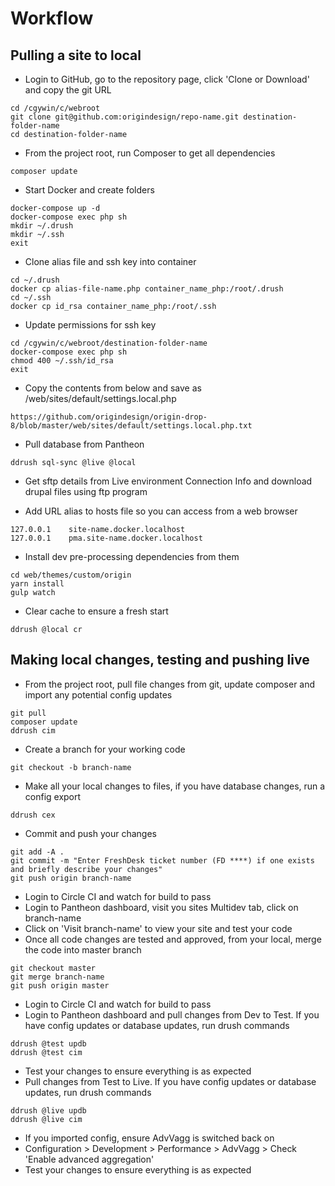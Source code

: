 # Workflow

## Pulling a site to local
- Login to GitHub, go to the repository page, click 'Clone or Download' and copy the git URL
````
cd /cgywin/c/webroot
git clone git@github.com:origindesign/repo-name.git destination-folder-name
cd destination-folder-name
````
- From the project root, run Composer to get all dependencies
````
composer update
````
- Start Docker and create folders
````
docker-compose up -d
docker-compose exec php sh
mkdir ~/.drush
mkdir ~/.ssh
exit
````
- Clone alias file and ssh key into container
````
cd ~/.drush
docker cp alias-file-name.php container_name_php:/root/.drush
cd ~/.ssh
docker cp id_rsa container_name_php:/root/.ssh
````
- Update permissions for ssh key
````
cd /cgywin/c/webroot/destination-folder-name
docker-compose exec php sh
chmod 400 ~/.ssh/id_rsa
exit
````
- Copy the contents from below and save as /web/sites/default/settings.local.php
````
https://github.com/origindesign/origin-drop-8/blob/master/web/sites/default/settings.local.php.txt
````
- Pull database from Pantheon
````
ddrush sql-sync @live @local
````
- Get sftp details from Live environment Connection Info and download drupal files using ftp program

- Add URL alias to hosts file so you can access from a web browser
````
127.0.0.1    site-name.docker.localhost
127.0.0.1    pma.site-name.docker.localhost
````

- Install dev pre-processing dependencies from them
````
cd web/themes/custom/origin
yarn install
gulp watch
````
- Clear cache to ensure a fresh start
````
ddrush @local cr
````

## Making local changes, testing and pushing live
- From the project root, pull file changes from git, update composer and import any potential config updates
````
git pull
composer update
ddrush cim
````
- Create a branch for your working code
````
git checkout -b branch-name
````
- Make all your local changes to files, if you have database changes, run a config export
````
ddrush cex
````
- Commit and push your changes
````
git add -A .
git commit -m "Enter FreshDesk ticket number (FD ****) if one exists and briefly describe your changes"
git push origin branch-name
````
- Login to Circle CI and watch for build to pass
- Login to Pantheon dashboard, visit you sites Multidev tab, click on branch-name
- Click on 'Visit branch-name' to view your site and test your code
- Once all code changes are tested and approved, from your local, merge the code into master branch
````
git checkout master
git merge branch-name
git push origin master
````
- Login to Circle CI and watch for build to pass
- Login to Pantheon dashboard and pull changes from Dev to Test. If you have config updates or database updates, run drush commands
````
ddrush @test updb
ddrush @test cim
````
- Test your changes to ensure everything is as expected
- Pull changes from Test to Live. If you have config updates or database updates, run drush commands
````
ddrush @live updb
ddrush @live cim
````
- If you imported config, ensure AdvVagg is switched back on
- Configuration > Development > Performance > AdvVagg >
Check 'Enable advanced aggregation'
- Test your changes to ensure everything is as expected
